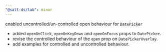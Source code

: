 ```yaml
---
"@salt-ds/lab": minor
---
```


enabled uncontrolled/un-controlled open behaviour for `DatePicker`

- added `openOnClick`, `openOnKeyDown` and `openOnFocus` props to `DatePicker`.
- revise the controlled behaviour of the `open` prop on `DatePickerOverlay`.
- add examples for controlled and uncontrolled behaviour.
